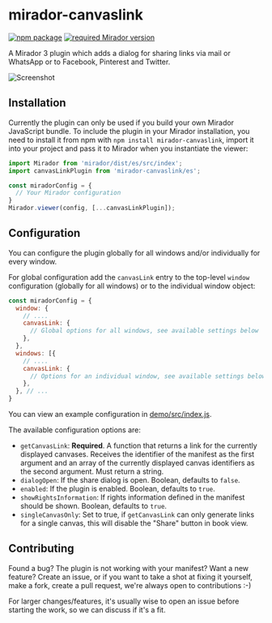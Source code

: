 # mirador-canvaslink

[![npm package][npm-badge]][npm]
[![required Mirador version][mirador-badge]][mirador]

A Mirador 3 plugin which adds a dialog for sharing links via mail or WhatsApp or to Facebook, Pinterest and Twitter.

![Screenshot][screenshot]

## Installation

Currently the plugin can only be used if you build your own Mirador JavaScript bundle.
To include the plugin in your Mirador installation, you need to install it
from npm with `npm install mirador-canvaslink`, import it into your project
and pass it to Mirador when you instantiate the viewer:

```javascript
import Mirador from 'mirador/dist/es/src/index';
import canvasLinkPlugin from 'mirador-canvaslink/es';

const miradorConfig = {
  // Your Mirador configuration
}
Mirador.viewer(config, [...canvasLinkPlugin]);
```

## Configuration

You can configure the plugin globally for all windows and/or individually for
every window.

For global configuration add the `canvasLink` entry to the top-level
`window` configuration (globally for all windows) or to the individual window
object:

```javascript
const miradorConfig = {
  window: {
    // ....
    canvasLink: {
      // Global options for all windows, see available settings below
    },
  },
  windows: [{
    // ....
    canvasLink: {
      // Options for an individual window, see available settings below
    },
  }, // ...
}
```

You can view an example configuration in [demo/src/index.js][demo-cfg].

The available configuration options are:

- `getCanvasLink`: **Required**. A function that returns a link for the currently displayed canvases.
  Receives the identifier of the manifest as the first argument and an array of the currently displayed
  canvas identifiers as the second argument. Must return a string.
- `dialogOpen`: If the share dialog is open. Boolean, defaults to `false`.
- `enabled`: If the plugin is enabled. Boolean, defaults to `true`.
- `showRightsInformation`: If rights information defined in the manifest should be shown. Boolean, defaults to `true`.
- `singleCanvasOnly`: Set to true, if `getCanvasLink` can only generate links for a single canvas, this will
  disable the "Share" button in book view.

## Contributing

Found a bug? The plugin is not working with your manifest? Want a new
feature? Create an issue, or if you want to take a shot at fixing it
yourself, make a fork, create a pull request, we're always open to
contributions :-)

For larger changes/features, it's usually wise to open an issue before
starting the work, so we can discuss if it's a fit.

[demo-cfg]: https://github.com/dbmdz/mirador-canvaslink/blob/main/demo/src/index.js#L5-L38
[mirador]: https://github.com/ProjectMirador/mirador/releases/tag/v3.3.0
[mirador-badge]: https://img.shields.io/badge/Mirador-%E2%89%A53.3.0-blueviolet
[npm]: https://www.npmjs.org/package/mirador-canvaslink
[npm-badge]: https://img.shields.io/npm/v/mirador-canvaslink.png?style=flat-square
[screenshot]: .docassets/screenshot.png
